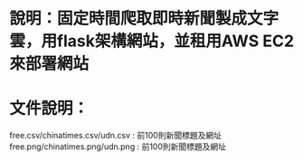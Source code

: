 # 說明：固定時間爬取即時新聞製成文字雲，用flask架構網站，並租用AWS EC2 來部署網站

# 文件說明：

free.csv/chinatimes.csv/udn.csv : 前100則新聞標題及網址
free.png/chinatimes.png/udn.png : 前100則新聞標題及網址
